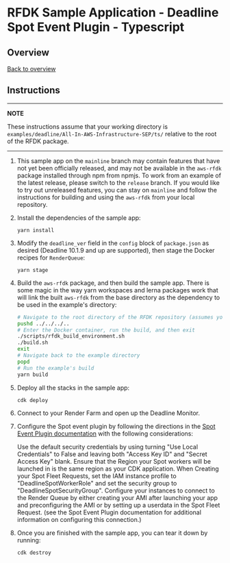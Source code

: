 # RFDK Sample Application - Deadline Spot Event Plugin - Typescript

## Overview
[Back to overview](../README.md)

## Instructions

---
**NOTE**

These instructions assume that your working directory is `examples/deadline/All-In-AWS-Infrastructure-SEP/ts/` relative to the root of the RFDK package.

---
1. This sample app on the `mainline` branch may contain features that have not yet been officially released, and may not be available in the `aws-rfdk` package installed through npm from npmjs. To work from an example of the latest release, please switch to the `release` branch. If you would like to try out unreleased features, you can stay on `mainline` and follow the instructions for building and using the `aws-rfdk` from your local repository.
2. Install the dependencies of the sample app:

    ```
    yarn install
    ```
3. Modify the `deadline_ver` field in the `config` block of `package.json` as desired (Deadline 10.1.9 and up are supported), then stage the Docker recipes for `RenderQueue`:

    ```
    yarn stage
    ```
4. Build the `aws-rfdk` package, and then build the sample app. There is some magic in the way yarn workspaces and lerna packages work that will link the built `aws-rfdk` from the base directory as the dependency to be used in the example's directory:
    ```bash
    # Navigate to the root directory of the RFDK repository (assumes you started in the example's directory)
    pushd ../../../..
    # Enter the Docker container, run the build, and then exit
    ./scripts/rfdk_build_environment.sh
    ./build.sh
    exit
    # Navigate back to the example directory
    popd
    # Run the example's build
    yarn build
    ```
5. Deploy all the stacks in the sample app:

    ```
    cdk deploy
    ```

6. Connect to your Render Farm and open up the Deadline Monitor.

7. Configure the Spot event plugin by following the directions in the [Spot Event Plugin documentation](https://docs.thinkboxsoftware.com/products/deadline/10.1/1_User%20Manual/manual/event-spot.html) with the following considerations:

    Use the default security credentials by using turning "Use Local Credentials" to False and leaving both "Access Key ID" and "Secret Access Key" blank.
    Ensure that the Region your Spot workers will be launched in is the same region as your CDK application.
    When Creating your Spot Fleet Requests, set the IAM instance profile to "DeadlineSpotWorkerRole" and set the security group to "DeadlineSpotSecurityGroup".
    Configure your instances to connect to the Render Queue by either creating your AMI after launching your app and preconfiguring the AMI or by setting up a userdata in the Spot Fleet Request. (see the Spot Event Plugin documentation for additional information on configuring this connection.)

8. Once you are finished with the sample app, you can tear it down by running:

    ```
    cdk destroy
    ```
